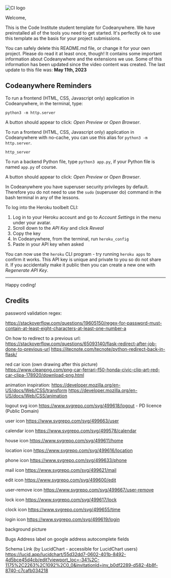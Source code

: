 ![CI logo](https://codeinstitute.s3.amazonaws.com/fullstack/ci_logo_small.png)

Welcome,

This is the Code Institute student template for Codeanywhere. We have preinstalled all of the tools you need to get started. It's perfectly ok to use this template as the basis for your project submissions.

You can safely delete this README.md file, or change it for your own project. Please do read it at least once, though! It contains some important information about Codeanywhere and the extensions we use. Some of this information has been updated since the video content was created. The last update to this file was: **May 11th, 2023**

## Codeanywhere Reminders

To run a frontend (HTML, CSS, Javascript only) application in Codeanywhere, in the terminal, type:

`python3 -m http.server`

A button should appear to click: _Open Preview_ or _Open Browser_.

To run a frontend (HTML, CSS, Javascript only) application in Codeanywhere with no-cache, you can use this alias for `python3 -m http.server`.

`http_server`

To run a backend Python file, type `python3 app.py`, if your Python file is named `app.py` of course.

A button should appear to click: _Open Preview_ or _Open Browser_.

In Codeanywhere you have superuser security privileges by default. Therefore you do not need to use the `sudo` (superuser do) command in the bash terminal in any of the lessons.

To log into the Heroku toolbelt CLI:

1. Log in to your Heroku account and go to _Account Settings_ in the menu under your avatar.
2. Scroll down to the _API Key_ and click _Reveal_
3. Copy the key
4. In Codeanywhere, from the terminal, run `heroku_config`
5. Paste in your API key when asked

You can now use the `heroku` CLI program - try running `heroku apps` to confirm it works. This API key is unique and private to you so do not share it. If you accidentally make it public then you can create a new one with _Regenerate API Key_.

---

Happy coding!

## Credits

password validation regex:

https://stackoverflow.com/questions/19605150/regex-for-password-must-contain-at-least-eight-characters-at-least-one-number-a

On how to redirect to a previous url:
https://stackoverflow.com/questions/65093140/flask-redirect-after-job-done-to-previous-url
https://itecnote.com/tecnote/python-redirect-back-in-flask/

red car icon (own drawing after this picture)
https://www.cleanpng.com/png-car-ferrari-f50-honda-civic-clip-art-red-car-clipa-178920/download-png.html

animation inspiration:
https://developer.mozilla.org/en-US/docs/Web/CSS/transform
https://developer.mozilla.org/en-US/docs/Web/CSS/animation

logout svg icon
https://www.svgrepo.com/svg/499618/logout - PD licence (Public Domain)

user icon
https://www.svgrepo.com/svg/499663/user

calendar icon
https://www.svgrepo.com/svg/499578/calendar

house icon
https://www.svgrepo.com/svg/499611/home

location icon
https://www.svgrepo.com/svg/499616/location

phone icon
https://www.svgrepo.com/svg/499633/phone

mail icon
https://www.svgrepo.com/svg/499621/mail

edit icon
https://www.svgrepo.com/svg/499600/edit

user-remove icon
https://www.svgrepo.com/svg/499667/user-remove

lock icon
https://www.svgrepo.com/svg/499617/lock

clock icon
https://www.svgrepo.com/svg/499655/time

login icon
https://www.svgrepo.com/svg/499619/login

background picture


Bugs
Address label on google address autocomplete fields

Schema Link (by LucidChart - accessible for LucidChart users)
https://lucid.app/lucidchart/55d32dd7-0602-401b-8492-4d5bce45d4cb/edit?viewport_loc=-34%2C-1175%2C2263%2C1092%2C0_0&invitationId=inv_b0df2289-d582-4b8f-8740-c7cafb034218
